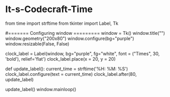 # It-s-Codecraft-Time
from time import strftime
from tkinter import Label, Tk

#======= Configuring window =========
window = Tk()
window.title("")
window.geometry("200x80")
window.configure(bg="purple")
window.resizable(False, False)

clock_label = Label(window, bg="purple", fg="white", font = ("Times", 30, 'bold'), relief='flat')
clock_label.place(x = 20, y = 20)

def update_label():
    current_time = strftime('%H: %M: %S')
    clock_label.configure(text = current_time)
    clock_label.after(80, update_label)

update_label()
window.mainloop()
